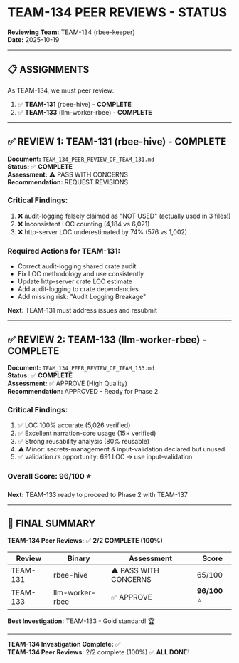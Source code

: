 # TEAM-134 PEER REVIEWS - STATUS

**Reviewing Team:** TEAM-134 (rbee-keeper)  
**Date:** 2025-10-19

---

## 📋 ASSIGNMENTS

As TEAM-134, we must peer review:
1. ✅ **TEAM-131** (rbee-hive) - **COMPLETE**
2. ✅ **TEAM-133** (llm-worker-rbee) - **COMPLETE**

---

## ✅ REVIEW 1: TEAM-131 (rbee-hive) - COMPLETE

**Document:** `TEAM_134_PEER_REVIEW_OF_TEAM_131.md`  
**Status:** ✅ **COMPLETE**  
**Assessment:** ⚠️ PASS WITH CONCERNS  
**Recommendation:** REQUEST REVISIONS

### Critical Findings:
1. ❌ audit-logging falsely claimed as "NOT USED" (actually used in 3 files!)
2. ❌ Inconsistent LOC counting (4,184 vs 6,021)
3. ❌ http-server LOC underestimated by 74% (576 vs 1,002)

### Required Actions for TEAM-131:
- Correct audit-logging shared crate audit
- Fix LOC methodology and use consistently
- Update http-server crate LOC estimate
- Add audit-logging to crate dependencies
- Add missing risk: "Audit Logging Breakage"

**Next:** TEAM-131 must address issues and resubmit

---

## ✅ REVIEW 2: TEAM-133 (llm-worker-rbee) - COMPLETE

**Document:** `TEAM_134_PEER_REVIEW_OF_TEAM_133.md`  
**Status:** ✅ **COMPLETE**  
**Assessment:** ✅ APPROVE (High Quality)  
**Recommendation:** APPROVED - Ready for Phase 2

### Critical Findings:
1. ✅ LOC 100% accurate (5,026 verified)
2. ✅ Excellent narration-core usage (15× verified)
3. ✅ Strong reusability analysis (80% reusable)
4. ⚠️ Minor: secrets-management & input-validation declared but unused
5. ✅ validation.rs opportunity: 691 LOC → use input-validation

### Overall Score: 96/100 ⭐

**Next:** TEAM-133 ready to proceed to Phase 2 with TEAM-137

---

## 🎯 FINAL SUMMARY

**TEAM-134 Peer Reviews:** ✅ **2/2 COMPLETE (100%)**

| Review | Binary | Assessment | Score |
|--------|--------|------------|-------|
| TEAM-131 | rbee-hive | ⚠️ PASS WITH CONCERNS | 65/100 |
| TEAM-133 | llm-worker-rbee | ✅ APPROVE | **96/100** ⭐ |

**Best Investigation:** TEAM-133 - Gold standard! 🏆

---

**TEAM-134 Investigation Complete:** ✅  
**TEAM-134 Peer Reviews:** 2/2 complete (100%) ✅ **ALL DONE!**
